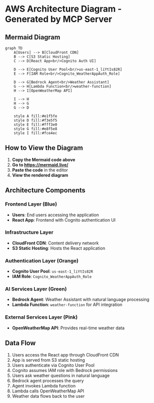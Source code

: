 # AWS Architecture Diagram - Generated by MCP Server

## Mermaid Diagram

```mermaid
graph TD
    A[Users] --> B[CloudFront CDN]
    B --> C[S3 Static Hosting]
    C --> D[React App<br/>Cognito Auth UI]
    
    D --> E[Cognito User Pool<br/>us-east-1_liYtIs82R]
    E --> F[IAM Role<br/>Cognito_WeatherAppAuth_Role]
    
    D --> G[Bedrock Agent<br/>Weather Assistant]
    G --> H[Lambda Function<br/>weather-function]
    H --> I[OpenWeatherMap API]
    
    I --> H
    H --> G
    G --> D
    
    style A fill:#e1f5fe
    style D fill:#f3e5f5
    style E fill:#fff3e0
    style G fill:#e8f5e8
    style I fill:#fce4ec
```

## How to View the Diagram

1. **Copy the Mermaid code above**
2. **Go to https://mermaid.live/**
3. **Paste the code** in the editor
4. **View the rendered diagram**

## Architecture Components

### Frontend Layer (Blue)
- **Users**: End users accessing the application
- **React App**: Frontend with Cognito authentication UI

### Infrastructure Layer
- **CloudFront CDN**: Content delivery network
- **S3 Static Hosting**: Hosts the React application

### Authentication Layer (Orange)
- **Cognito User Pool**: `us-east-1_liYtIs82R`
- **IAM Role**: `Cognito_WeatherAppAuth_Role`

### AI Services Layer (Green)
- **Bedrock Agent**: Weather Assistant with natural language processing
- **Lambda Function**: `weather-function` for API integration

### External Services Layer (Pink)
- **OpenWeatherMap API**: Provides real-time weather data

## Data Flow

1. Users access the React app through CloudFront CDN
2. App is served from S3 static hosting
3. Users authenticate via Cognito User Pool
4. Cognito assumes IAM role with Bedrock permissions
5. Users ask weather questions in natural language
6. Bedrock agent processes the query
7. Agent invokes Lambda function
8. Lambda calls OpenWeatherMap API
9. Weather data flows back to the user
